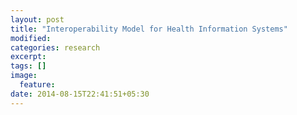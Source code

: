 ```yaml
---
layout: post
title: "Interoperability Model for Health Information Systems"
modified:
categories: research
excerpt:
tags: []
image:
  feature:
date: 2014-08-15T22:41:51+05:30
---
```



